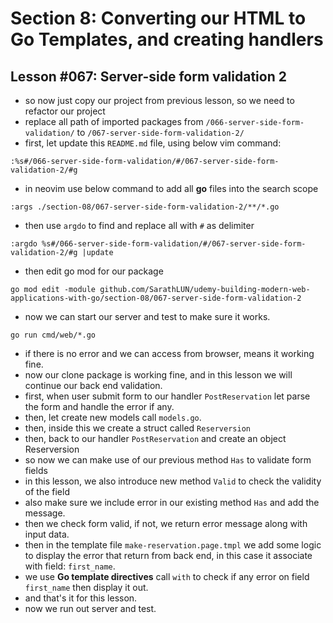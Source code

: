 # Section 8: Converting our HTML to Go Templates, and creating handlers

## Lesson #067: Server-side form validation 2

- so now just copy our project from previous lesson, so we need to refactor our project
- replace all path of imported packages from `/066-server-side-form-validation/`  to `/067-server-side-form-validation-2/`
- first, let update this `README.md` file, using below vim command:

```shell
:%s#/066-server-side-form-validation/#/067-server-side-form-validation-2/#g

```

- in neovim use below command to add all **go** files into the search scope 

```vim
:args ./section-08/067-server-side-form-validation-2/**/*.go
```

- then use `argdo` to find and replace all with `#` as delimiter

```vim
:argdo %s#/066-server-side-form-validation/#/067-server-side-form-validation-2/#g |update
```

- then edit go mod for our package

```shell
go mod edit -module github.com/SarathLUN/udemy-building-modern-web-applications-with-go/section-08/067-server-side-form-validation-2
```

- now we can start our server and test to make sure it works.

```shell
go run cmd/web/*.go
```

- if there is no error and we can access from browser, means it working fine.
- now our clone package is working fine, and in this lesson we will continue our back end validation.
- first, when user submit form to our handler `PostReservation` let parse the form and handle the error if any.
- then, let create new models call `models.go`.
- then, inside this we create a struct called `Reserversion`
- then, back to our handler `PostReservation` and create an object Reserversion
- so now we can make use of our previous method `Has` to validate form fields
- in this lesson, we also introduce new method `Valid` to check the validity of the field 
- also make sure we include error in our existing method `Has` and add the message.
- then we check form valid, if not, we return error message along with input data.
- then in the template file `make-reservation.page.tmpl` we add some logic to display the error that return from back end, in this case it associate with field: `first_name`.
- we use **Go template directives** call `with` to check if any error on field `first_name` then display it out.
- and that's it for this lesson.
- now we run out server and test.
